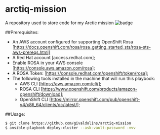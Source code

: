 # arctiq-mission
A repository used to store code for my Arctic mission ![badge](https://img.shields.io/badge/version-v1.0.0-success)

##Prerequisites:
- An AWS account configured for supporting OpenShift Rosa [https://docs.openshift.com/rosa/rosa_getting_started_sts/rosa-sts-aws-prereqs.html]
- A Red Hat account [access.redhat.com];
- Enable ROSA in your AWS console [https://console.aws.amazon.com/rosa];
- A ROSA Token: [https://console.redhat.com/openshift/token/rosa];
- The following tools installed in the machine that will run this playbook:
  - AWS CLI [https://aws.amazon.com/cli/];
  - ROSA CLI [https://www.openshift.com/products/amazon-openshift/download];
  - OpenShift CLI [https://mirror.openshift.com/pub/openshift-v4/x86_64/clients/oc/latest/];

##Usage:
```bash
$ git clone https://github.com/givaldolins/arctiq-mission
$ ansible-playbook deploy-cluster --ask-vault-password -vvv
```